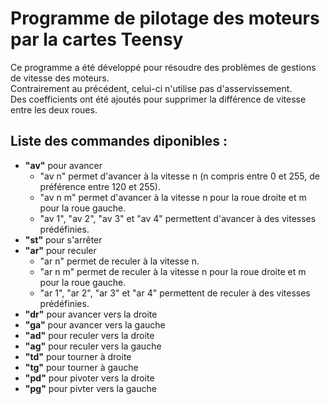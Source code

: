 # Programme de pilotage des moteurs par la cartes Teensy
Ce programme a été développé pour résoudre des problèmes de gestions de vitesse des moteurs.  
Contrairement au précédent, celui-ci n'utilise pas d'asservissement.  
Des coefficients ont été ajoutés pour supprimer la différence de vitesse entre les deux roues.  

## Liste des commandes diponibles :
  * **"av"** pour avancer
    * "av n" permet d'avancer à la vitesse n (n compris entre 0 et 255, de préférence entre 120 et 255).
    * "av n m" permet d'avancer à la vitesse n pour la roue droite et m pour la roue gauche.
    * "av 1", "av 2", "av 3" et "av 4" permettent d'avancer à des vitesses prédéfinies.
  * **"st"** pour s'arrêter
  * **"ar"** pour reculer
    * "ar n" permet de reculer à la vitesse n.
    * "ar n m" permet de reculer à la vitesse n pour la roue droite et m pour la roue gauche.
    * "ar 1", "ar 2", "ar 3" et "ar 4" permettent de reculer à des vitesses prédéfinies.
   * **"dr"** pour avancer vers la droite
   * **"ga"** pour avancer vers la gauche
   * **"ad"** pour reculer vers la droite
   * **"ag"** pour reculer vers la gauche
   * **"td"** pour tourner à droite
   * **"tg"** pour tourner à gauche   
   * **"pd"** pour pivoter vers la droite
   * **"pg"** pour pivter vers la gauche
